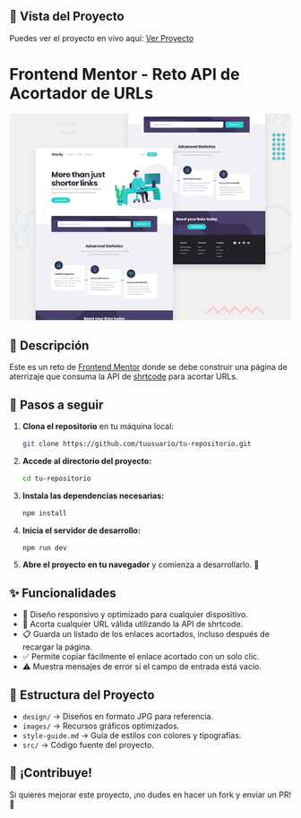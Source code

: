 ## 🔗 Vista del Proyecto

Puedes ver el proyecto en vivo aquí: [Ver Proyecto](https://url-shortening-api-landing-page-main-jvj8qjpwv.vercel.app/)

# Frontend Mentor - Reto API de Acortador de URLs

![Vista del diseño del reto de acortador de URLs](./design/desktop-preview.jpg)

## 📌 Descripción

Este es un reto de [Frontend Mentor](https://www.frontendmentor.io/) donde se debe construir una página de aterrizaje que consuma la API de [shrtcode](https://app.shrtco.de/) para acortar URLs.

## 🚀 Pasos a seguir

1. **Clona el repositorio** en tu máquina local:
   ```sh
   git clone https://github.com/tuusuario/tu-repositorio.git
   ```
2. **Accede al directorio del proyecto:**
   ```sh
   cd tu-repositorio
   ```
3. **Instala las dependencias necesarias:**
   ```sh
   npm install
   ```
4. **Inicia el servidor de desarrollo:**
   ```sh
   npm run dev
   ```
5. **Abre el proyecto en tu navegador** y comienza a desarrollarlo. 🎨

## ✨ Funcionalidades

- 📱 Diseño responsivo y optimizado para cualquier dispositivo.
- 🔗 Acorta cualquier URL válida utilizando la API de shrtcode.
- 📋 Guarda un listado de los enlaces acortados, incluso después de recargar la página.
- ✅ Permite copiar fácilmente el enlace acortado con un solo clic.
- ⚠️ Muestra mensajes de error si el campo de entrada está vacío.


## 📂 Estructura del Proyecto

- `design/` → Diseños en formato JPG para referencia.
- `images/` → Recursos gráficos optimizados.
- `style-guide.md` → Guía de estilos con colores y tipografías.
- `src/` → Código fuente del proyecto.

## 📢 ¡Contribuye!
Si quieres mejorar este proyecto, ¡no dudes en hacer un fork y enviar un PR! 🚀

